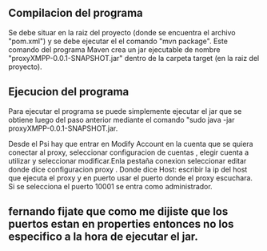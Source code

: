 Compilacion del programa
------------------------
Se debe situar en la raiz del proyecto (donde se encuentra el archivo "pom.xml") y se debe ejecutar el el comando "mvn package". Este comando del programa Maven crea un jar ejecutable de nombre "proxyXMPP-0.0.1-SNAPSHOT.jar" dentro de la carpeta target (en la raiz del proyecto).

Ejecucion del programa
----------------------
Para ejecutar el programa se puede simplemente ejecutar el jar que se obtiene luego del paso anterior mediante el comando "sudo  java -jar proxyXMPP-0.0.1-SNAPSHOT.jar.

Desde el Psi hay que entrar en Modify Account en la cuenta que se quiera conectar al proxy, seleccionar configuracion de cuentas , elegir cuenta  a utilizar y seleccionar modificar.Enla pestaña conexion seleccionar editar donde dice configuracion proxy . Donde dice Host: escribir la ip del host que ejecuta el proxy y en puerto usar el puerto donde el proxy escuchara. Si se selecciona el puerto 10001 se entra como administrador.


## fernando fijate que como me dijiste que los puertos estan en  properties entonces no los especifico a la hora de ejecutar el jar.